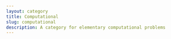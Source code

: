 ```yaml
---
layout: category
title: Computational
slug: computational
description: A category for elementary computational problems
---
```

